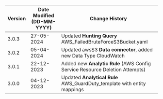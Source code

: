 | **Version** | **Date Modified (DD-MM-YYYY)** | **Change History**                          |
|-------------|--------------------------------|---------------------------------------------|
| 3.0.3       | 27-05-2024                     | Updated **Hunting Query** AWS_FailedBruteForceS3Bucket.yaml     |
| 3.0.2       | 05-04-2024                     | Updated awsS3 **Data connector**, added new Data Type CloudWatch     |
| 3.0.1       | 22-12-2023                     | Added new **Analytic Rule** (AWS Config Service Resource Deletion Attempts)     |
| 3.0.0       | 04-12-2023                     | Updated **Analytical Rule**  AWS_GuardDuty_template with entity mappings     |